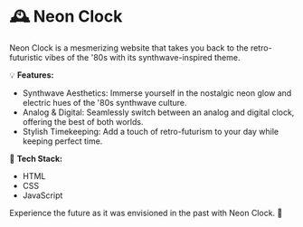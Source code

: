 # 🕰️ Neon Clock

Neon Clock is a mesmerizing website that takes you back to the retro-futuristic vibes of the '80s with its synthwave-inspired theme.

 💡 **Features:**
- Synthwave Aesthetics: Immerse yourself in the nostalgic neon glow and electric hues of the '80s synthwave culture.
- Analog & Digital: Seamlessly switch between an analog and digital clock, offering the best of both worlds.
- Stylish Timekeeping: Add a touch of retro-futurism to your day while keeping perfect time.

🚀 **Tech Stack:**
- HTML
- CSS
- JavaScript

Experience the future as it was envisioned in the past with Neon Clock. 🔮
